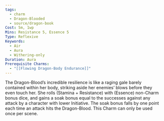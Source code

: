 ```yaml
---
tags:
  - charm
  - Dragon-Blooded
  - source/dragon-book
Cost: 5m, 1wp
Mins: Resistance 5, Essence 5
Type: Reflexive
Keywords:
  - Air
  - Aura
  - Withering-only
Duration: Aura
Prerequisite Charms:
  - "[[Flowing Dragon-Body Endurance]]"
---
```

The Dragon-Blood’s incredible resilience is like a raging gale barely contained within her body, striking aside her enemies’ blows before they even touch her. She rolls (Stamina + Resistance) with (Essence) non-Charm bonus dice, and gains a soak bonus equal to the successes against any attack by a character with lower Initiative. The soak bonus falls by one point each time an attack hits the Dragon-Blood. This Charm can only be used once per scene. 